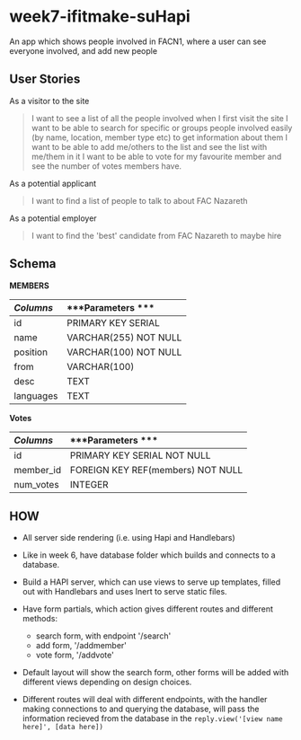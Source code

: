 # week7-ifitmake-suHapi
An app which shows people involved in FACN1, where a user can see everyone involved, and add new people



## User Stories

As a visitor to the site

> I want to see a list of all the people involved when I first visit the site
> I want to be able to search for specific or groups people involved easily (by name, location, member type etc) to get information about them
> I want to be able to add me/others to the list and see the list with me/them in it
> I want to be able to vote for my favourite member and see the number of votes members have.

As a potential applicant

> I want to find a list of people to talk to about FAC Nazareth

As a potential employer

> I want to find the 'best' candidate from FAC Nazareth to maybe hire

## Schema
**MEMBERS**

| ***Columns***  | ***Parameters  ***   |
| :------------- | :------------------  |
|       id       |  PRIMARY KEY SERIAL  |
|      name      | VARCHAR(255) NOT NULL|
|    position    | VARCHAR(100) NOT NULL|
|      from      |     VARCHAR(100)     |
|      desc      |         TEXT         |
|    languages   |         TEXT         |

**Votes**

| ***Columns***  |        ***Parameters  ***         |
| :------------- |           :-------------          |
|       id       |    PRIMARY KEY SERIAL NOT NULL    |
|    member_id   | FOREIGN KEY REF(members) NOT NULL |
|    num_votes   |              INTEGER              |

## HOW

- All server side rendering (i.e. using Hapi and Handlebars)

- Like in week 6, have database folder which builds and connects to a database.

- Build a HAPI server, which can use views to serve up templates, filled out with Handlebars and uses Inert to serve static files.

- Have form partials, which action gives different routes and different methods:
  - search form, with endpoint '/search'
  - add form, '/addmember'
  - vote form, '/addvote'

- Default layout will show the search form, other forms will be added with different views depending on design choices.

- Different routes will deal with different endpoints, with the handler making connections to and querying the database, will pass the information recieved from the database in the ``` reply.view('[view name here]', [data here]) ```
